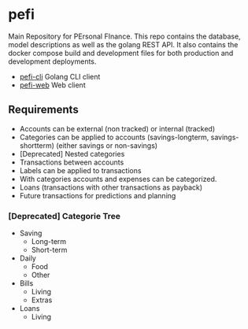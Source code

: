 # pefi

Main Repository for PErsonal FInance. This repo contains the database, model descriptions as well as the golang REST API. It also contains the docker compose build and development files for both production and development deployments.

* [pefi-cli](https://github.com/simonschneider/pefi-cli) Golang CLI client
* [pefi-web](https://github.com/simonschneider/pefi-web) Web client

## Requirements

* Accounts can be external (non tracked) or internal (tracked)
* Categories can be applied to accounts (savings-longterm, savings-shortterm) (either savings or non-savings)
* [Deprecated] Nested categories
* Transactions between accounts
* Labels can be applied to transactions
* With categories accounts and expenses can be categorized.
* Loans (transactions with other transactions as payback)
* Future transactions for predictions and planning

### [Deprecated] Categorie Tree
* Saving
  * Long-term
  * Short-term
* Daily
  * Food
  * Other
* Bills
  * Living
  * Extras
* Loans
  * Living

